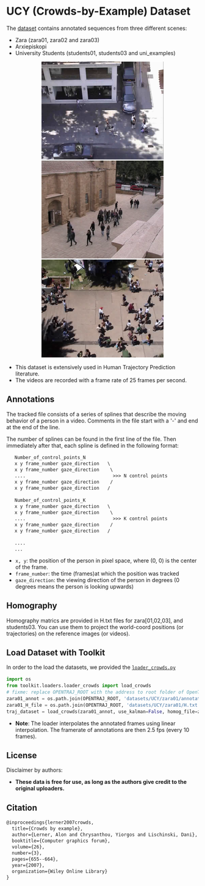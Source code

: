 # UCY (Crowds-by-Example) Dataset

The [dataset](https://graphics.cs.ucy.ac.cy/research/downloads/crowd-data.html) contains annotated sequences from three different scenes: 
- Zara (zara01, zara02 and zara03)
- Arxiepiskopi
- University Students (students01, students03 and uni_examples)

<p align='center'>
  <img src='./zara01/reference.png' width='320px' \>
  <img src='./arxiepiskopi/reference.png' width='320px' \>
  <img src='./students03/reference.png' width='320px' \>
</p>

* This dataset is extensively used in Human Trajectory Prediction literature.
* The videos are recorded with a frame rate of 25 frames per second.

## Annotations
The tracked file consists of a series of splines that describe the moving behavior of a person in a video.
Comments in the file start with a '-' and end at the end of the line.

The number of splines can be found in the first line of the file.
Then immediately after that, each spline is defined in the following format:

```
   Number_of_control_points_N
   x y frame_number gaze_direction   \
   x y frame_number gaze_direction    \
   ....                                >>> N control points
   x y frame_number gaze_direction    /
   x y frame_number gaze_direction   /

   Number_of_control_points_K
   x y frame_number gaze_direction   \
   x y frame_number gaze_direction    \
   ....                                >>> K control points
   x y frame_number gaze_direction    /
   x y frame_number gaze_direction   /
   
   ....
   ...
```   
- `x, y`: the position of the person in pixel space, where (0, 0) is the center of the frame.
- `frame_number`: the time (frames)at which the position was tracked
- `gaze_direction`: the viewing direction of the person in degrees (0 degrees means the person is looking upwards)


## Homography
Homography matrics are provided in H.txt files for zara[01,02,03], and students03.
You can use them to project the world-coord positions (or trajectories) on the reference images (or videos).

## Load Dataset with Toolkit
In order to the load the datasets, we provided the [`loader_crowds.py`](../../toolkit/loaders/loader_crowds.py)

```python
import os
from toolkit.loaders.loader_crowds import load_crowds
# fixme: replace OPENTRAJ_ROOT with the address to root folder of OpenTraj
zara01_annot = os.path.join(OPENTRAJ_ROOT, 'datasets/UCY/zara01/annotation.vsp')
zara01_H_file = os.path.join(OPENTRAJ_ROOT, 'datasets/UCY/zara01/H.txt')
traj_dataset = load_crowds(zara01_annot, use_kalman=False, homog_file=zara01_H_file)
```
* **Note**: The loader interpolates the annotated frames using linear interpolation. The framerate of annotations are then 2.5 fps (every 10 frames).

## License
Disclaimer by authors: 
- **These data is free for use, as long as the authors give credit to the original uploaders.**

## Citation
```
@inproceedings{lerner2007crowds,
  title={Crowds by example},
  author={Lerner, Alon and Chrysanthou, Yiorgos and Lischinski, Dani},
  booktitle={Computer graphics forum},
  volume={26},
  number={3},
  pages={655--664},
  year={2007},
  organization={Wiley Online Library}
}
```
